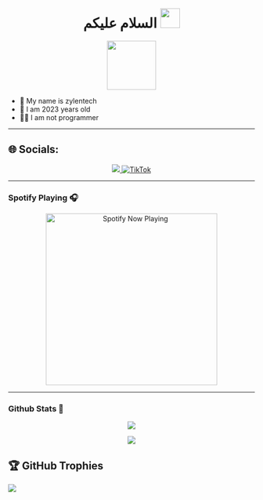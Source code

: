 <h1 align="center">السلام عليكم <img src="https://user-images.githubusercontent.com/1303154/88677602-1635ba80-d120-11ea-84d8-d263ba5fc3c0.gif" width="40px" alt=""><br></h1>
<p align="center">
  <img src="https://avatars.githubusercontent.com/u/175926638?s=400&u=1381a3541b4db79dfd0b0f05d03c3363d2c6a8c0&v=4" height=100 />
</p>

<p align="center">

- 👤 My name is zylentech
- 💌 I am 2023 years old 
- 👨‍💻 I am not programmer

</p>

------
## 🌐 Socials:
<p align="center">
 <a href="https://instagram.com/zeeoneofc"><img src="https://img.shields.io/badge/Instagram-E4405F?style=for-the-badge&logo=instagram&logoColor=white"/>
 <a href="https://tiktok.com/@zylendev">
  <img src="https://img.shields.io/badge/TikTok-000000?style=for-the-badge&logo=TikTok&logoColor=00F2EA" alt="TikTok">
</a>
  
------

### Spotify Playing 🎧

<p align="center">
  <a href="https://open.spotify.com/user/31nuzemgd72h4llo3dnl2pshegeu?si=qHWmVIfBQhy2KyH0dJgQ2Q&utm_source=copy-link" target="_blank"><img src="https://now-playing-on-spotify.vercel.app/api/spotify" alt="Spotify Now Playing" width="350"/></a>
</p>


------

### Github Stats 🚀

<p align="center"><a href="https://github.com/ZylenMods"><img src="https://github-readme-stats.vercel.app/api?username=ZylenMods&theme=radical"></a></p>
<p align="center"><a href="https://github.com/ZylenMods"><img src="https://github-readme-stats.vercel.app/api/top-langs/?username=ZylenMods&theme=radical&hide_border=false&include_all_commits=false&count_private=false&layout=compact"></a></p> 

## 🏆 GitHub Trophies
![](https://github-profile-trophy.vercel.app/?username=ZylenMods&theme=radical&no-frame=false&no-bg=true&margin-w=4)
